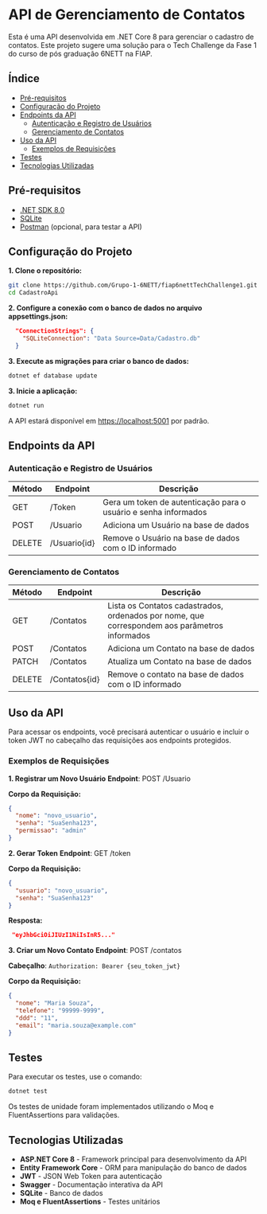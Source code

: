 # API de Gerenciamento de Contatos

Esta é uma API desenvolvida em .NET Core 8 para gerenciar o cadastro de contatos. 
Este projeto sugere uma solução para o Tech Challenge da Fase 1 do curso de pós graduação 6NETT na FIAP.

## Índice
- [Pré-requisitos](#pré-requisitos)
- [Configuração do Projeto](#configuração-do-projeto)
- [Endpoints da API](#endpoints-da-api)
  - [Autenticação e Registro de Usuários](#autenticação-e-registro-de-usuários)
  - [Gerenciamento de Contatos](#gerenciamento-de-contatos)
- [Uso da API](#uso-da-api)
  - [Exemplos de Requisições](#exemplos-de-requisições)
- [Testes](#testes)
- [Tecnologias Utilizadas](#tecnologias-utilizadas)

## Pré-requisitos

- [.NET SDK 8.0](https://dotnet.microsoft.com/download/dotnet/8.0)
- [SQLite](https://www.sqlite.org/index.html)
- [Postman](https://www.postman.com/) (opcional, para testar a API)

## Configuração do Projeto

**1. Clone o repositório:**

   ```bash
   git clone https://github.com/Grupo-1-6NETT/fiap6nettTechChallenge1.git
   cd CadastroApi
   ```

**2. Configure a conexão com o banco de dados no arquivo appsettings.json:**

  ```json
    "ConnectionStrings": {
      "SQLiteConnection": "Data Source=Data/Cadastro.db"
    }
  ```

**3. Execute as migrações para criar o banco de dados:**

```bash
dotnet ef database update
```

**3. Inicie a aplicação:**

```bash
dotnet run
```

A API estará disponível em [https://localhost:5001](https://localhost:7239/) por padrão.

## Endpoints da API
### Autenticação e Registro de Usuários
|Método|Endpoint|Descrição|
|---|---|---|
|GET|/Token|Gera um token de autenticação para o usuário e senha informados|
|POST|/Usuario|Adiciona um Usuário na base de dados|
|DELETE|/Usuario{id}|Remove o Usuário na base de dados com o ID informado|

### Gerenciamento de Contatos
|Método|Endpoint|Descrição|
|---|---|---|
|GET|/Contatos|Lista os Contatos cadastrados, ordenados por nome, que correspondem aos parâmetros informados|
|POST|/Contatos|Adiciona um Contato na base de dados|
|PATCH|/Contatos|Atualiza um Contato na base de dados|
|DELETE|/Contatos{id}|Remove o contato na base de dados com o ID informado|

## Uso da API
Para acessar os endpoints, você precisará autenticar o usuário e incluir o token JWT no cabeçalho das requisições aos endpoints protegidos.

### Exemplos de Requisições
**1. Registrar um Novo Usuário**
**Endpoint**: POST /Usuario

**Corpo da Requisição:**

```json
{
  "nome": "novo_usuario",  
  "senha": "SuaSenha123",
  "permissao": "admin"
}
```

**2. Gerar Token**
**Endpoint**: GET /token

**Corpo da Requisição:**

```json
{
  "usuario": "novo_usuario",
  "senha": "SuaSenha123"
}
```

**Resposta:**
```json
 "eyJhbGciOiJIUzI1NiIsInR5..."
```

**3. Criar um Novo Contato**
**Endpoint**: POST /contatos

**Cabeçalho**: `Authorization: Bearer {seu_token_jwt}`

**Corpo da Requisição:**

```json
{
  "nome": "Maria Souza",
  "telefone": "99999-9999",
  "ddd": "11",
  "email": "maria.souza@example.com"
}
```

## Testes
Para executar os testes, use o comando:

```bash
dotnet test
```

Os testes de unidade foram implementados utilizando o Moq e FluentAssertions para validações.

## Tecnologias Utilizadas
- **ASP.NET Core 8** - Framework principal para desenvolvimento da API
- **Entity Framework Core** - ORM para manipulação do banco de dados
- **JWT** - JSON Web Token para autenticação
- **Swagger** - Documentação interativa da API
- **SQLite** - Banco de dados
- **Moq e FluentAssertions** - Testes unitários
